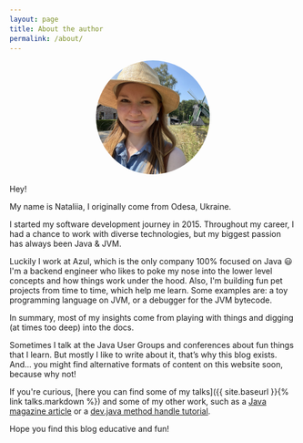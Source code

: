 ```yaml
---
layout: page
title: About the author
permalink: /about/
---
```

<p align="center">
    <img src="/assets/images/nataliia.png" width="200" style="border-radius:50%"/>
</p>

Hey!

My name is Nataliia, I originally come from Odesa, Ukraine.

I started my software development journey in 2015.
Throughout my career, I had a chance to work with diverse technologies, but my biggest passion has always been Java & JVM. 

Luckily I work at Azul, which is the only company 100% focused on Java 😃
I'm a backend engineer who likes to poke my nose into the lower level concepts and how things work under the hood.
Also, I'm building fun pet projects from time to time, which help me learn.
Some examples are: a toy programming language on JVM, or a debugger for the JVM bytecode.

In summary, most of my insights come from playing with things and digging (at times too deep) into the docs.

Sometimes I talk at the Java User Groups and conferences about fun things that I learn.
But mostly I like to write about it, that’s why this blog exists.
And... you might find alternative formats of content on this website soon, because why not!

If you're curious, [here you can find some of my talks]({{ site.baseurl }}{% link talks.markdown %})
and some of my other work, such as a [Java magazine article](https://www.flipsnack.com/558F85AA9F7/jam03-23-7u8g5l3tk5/full-view.html?p=6)
or a [dev.java method handle tutorial](https://dev.java/learn/introduction_to_method_handles/).

Hope you find this blog educative and fun!